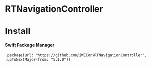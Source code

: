 # RTNavigationController

# Install
#### Swift Package Manager
```
.package(url: "https://github.com/iWECon/RTNavigationController", .upToNextMajor(from: "5.1.0"))
```
